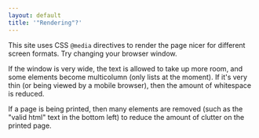 ```yaml
---
layout: default
title: '"Rendering"?'
---
```


This site uses CSS `@media` directives to render the page nicer for different screen formats. Try changing your browser window.

If the window is very wide, the text is allowed to take up more room, and some elements become multicolumn (only lists at the moment). If it's very thin (or being viewed by a mobile browser), then the amount of whitespace is reduced.

If a page is being printed, then many elements are removed (such as the "valid html" text in the bottom left) to reduce the amount of clutter on the printed page.

